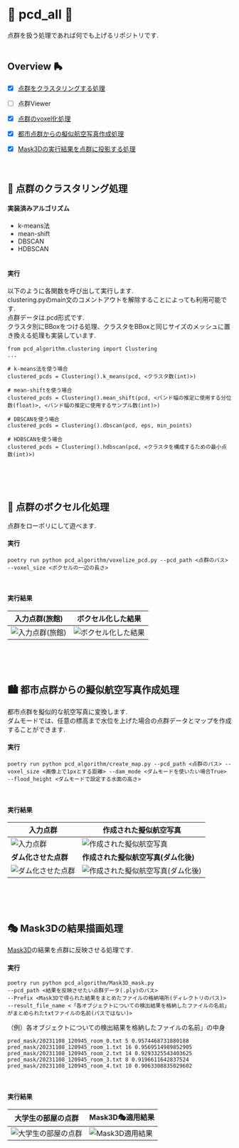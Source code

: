 # 🌈 pcd_all 🌈
点群を扱う処理であれば何でも上げるリポジトリです.
<br><br>


## Overview 🛼
- [x] [点群をクラスタリングする処理](#🎨-点群のクラスタリング処理)
- [ ] 点群Viewer
- [x] [点群のvoxel化処理](#🧩-点群のボクセル化処理)
- [x] [都市点群からの擬似航空写真作成処理](#🏙️-都市点群からの擬似航空写真作成処理)
- [x] [Mask3Dの実行結果を点群に投影する処理](#🎭-mask3dの結果描画処理)
<br><br><br>


## 🎨 点群のクラスタリング処理
#### 実装済みアルゴリズム
- k-means法
- mean-shift
- DBSCAN
- HDBSCAN
<br><br>

#### 実行
以下のように各関数を呼び出して実行します.<br>
clustering.pyのmain文のコメントアウトを解除することによっても利用可能です.<br>
点群データは.pcd形式です.<br>
クラスタ別にBBoxをつける処理、クラスタをBBoxと同じサイズのメッシュに置き換える処理も実装しています.
```
from pcd_algorithm.clustering import Clustering
...

# k-means法を使う場合
clustered_pcds = Clustering().k_means(pcd, <クラスタ数(int)>)

# mean-shiftを使う場合
clustered_pcds = Clustering().mean_shift(pcd, <バンド幅の推定に使用する分位数(float)>, <バンド幅の推定に使用するサンプル数(int)>)

# DBSCANを使う場合
clustered_pcds = Clustering().dbscan(pcd, eps, min_points)

# HDBSCANを使う場合
clustered_pcds = Clustering().hdbscan(pcd, <クラスタを構成するための最小点数(int)>)
```
<br><br><br>


## 🧩 点群のボクセル化処理
点群をローポリにして遊べます.
#### 実行
```
poetry run python pcd_algorithm/voxelize_pcd.py --pcd_path <点群のパス> --voxel_size <ボクセルの一辺の長さ>
```
<br>

#### 実行結果
|入力点群(旅館)|ボクセル化した結果|
|---|---|
|![入力点群(旅館)](https://github.com/sakamo1112/pcd-all/assets/125291665/4b4a8058-83ee-4293-bde0-fcc89cb8f10e)|![ボクセル化した結果](https://github.com/sakamo1112/pcd-all/assets/125291665/edcf8400-4ff3-4107-a935-fc01325c465b)|


<br><br><br>


## 🏙️ 都市点群からの擬似航空写真作成処理
都市点群を擬似的な航空写真に変換します.<br>
ダムモードでは、任意の標高まで水位を上げた場合の点群データとマップを作成することができます.
#### 実行
```
poetry run python pcd_algorithm/create_map.py --pcd_path <点群のパス> --voxel_size <画像上で1pxとする距離> --dam_mode <ダムモードを使いたい場合True> --flood_height <ダムモードで設定する水面の高さ>
```
<br>

#### 実行結果
|入力点群|作成された擬似航空写真|
|---|---|
|![入力点群](https://github.com/sakamo1112/pcd-all/assets/125291665/3c22e0fa-d511-4f89-a398-44bb3cd038ac)|![作成された擬似航空写真](https://github.com/sakamo1112/pcd-all/assets/125291665/32324088-d6fe-417b-8a8b-94964170f3fa)|
|**ダム化させた点群**|**作成された擬似航空写真(ダム化後)**|
|![ダム化させた点群](https://github.com/sakamo1112/pcd-all/assets/125291665/2bfc6cc8-45a3-49f3-b34e-d34062223232)|![作成された擬似航空写真(ダム化後)](https://github.com/sakamo1112/pcd-all/assets/125291665/c1c1eae2-2eca-418a-9c2e-6022c69d030a)|


<br><br><br>


## 🎭 Mask3Dの結果描画処理
[Mask3D](https://github.com/cvg/Mask3D)の結果を点群に反映させる処理です.
#### 実行
```
poetry run python pcd_algorithm/Mask3D_mask.py 
--pcd_path <結果を反映させたい点群データ(.ply)のパス> 
--Prefix <Mask3Dで得られた結果をまとめたファイルの格納場所(ディレクトリのパス)> 
--result_file_name <「各オブジェクトについての検出結果を格納したファイルの名前」がまとめられたtxtファイルの名前(パスではない)>
```
（例）各オブジェクトについての検出結果を格納したファイルの名前」の中身
```
pred_mask/20231108_120945_room_0.txt 5 0.9574468731880188
pred_mask/20231108_120945_room_1.txt 16 0.9569514989852905
pred_mask/20231108_120945_room_2.txt 14 0.9293325543403625
pred_mask/20231108_120945_room_3.txt 8 0.9196611642837524
pred_mask/20231108_120945_room_4.txt 10 0.9063308835029602
```
<br>

#### 実行結果
|大学生の部屋の点群|Mask3D🎭適用結果|
|---|---|
|![大学生の部屋の点群](https://github.com/sakamo1112/pcd-all/assets/125291665/6363f1ce-6ec1-4607-8771-d17f7535bbb7)|![Mask3D適用結果](https://github.com/sakamo1112/pcd-all/assets/125291665/0f43c9bb-1cf3-4ac2-b4b6-5b018eb951f4)|

